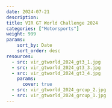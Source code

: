 ```yaml
---
date: 2024-07-21
description: 
title: VIR GT World Challenge 2024
categories: ["Motorsports"]
weight: 999
params:
    sort_by: Date
    sort_order: desc
resources:
  - src: vir_gtworld_2024_gt3_1.jpg
  - src: vir_gtworld_2024_gt3_3.jpg
  - src: vir_gtworld_2024_gt3_4.jpg
    params:
      cover: true
  - src: vir_gtworld_2024_grcup_2.jpg
  - src: vir_gtworld_2024_grcup_1.jpg
---
```

